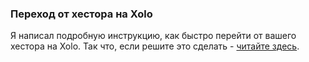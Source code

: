 ### Переход от хестора на Xolo

Я написал подробную инструкцию, как быстро перейти от вашего хестора на Xolo. Так что, если решите это
сделать - [читайте здесь](#переход-от-хестора-на-xolo).
